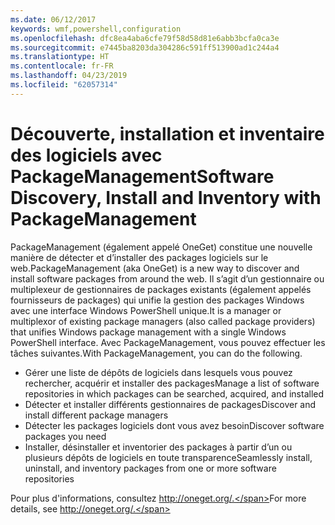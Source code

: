 ```yaml
---
ms.date: 06/12/2017
keywords: wmf,powershell,configuration
ms.openlocfilehash: dfc8ea4aba6cfe79f58d58d81e6abb3bcfa0ca3e
ms.sourcegitcommit: e7445ba8203da304286c591ff513900ad1c244a4
ms.translationtype: HT
ms.contentlocale: fr-FR
ms.lasthandoff: 04/23/2019
ms.locfileid: "62057314"
---
```

# <a name="software-discovery-install-and-inventory-with-packagemanagement"></a><span data-ttu-id="8e03a-102">Découverte, installation et inventaire des logiciels avec PackageManagement</span><span class="sxs-lookup"><span data-stu-id="8e03a-102">Software Discovery, Install and Inventory with PackageManagement</span></span>

<span data-ttu-id="8e03a-103">PackageManagement (également appelé OneGet) constitue une nouvelle manière de détecter et d’installer des packages logiciels sur le web.</span><span class="sxs-lookup"><span data-stu-id="8e03a-103">PackageManagement (aka OneGet) is a new way to discover and install software packages from around the web.</span></span> <span data-ttu-id="8e03a-104">Il s’agit d’un gestionnaire ou multiplexeur de gestionnaires de packages existants (également appelés fournisseurs de packages) qui unifie la gestion des packages Windows avec une interface Windows PowerShell unique.</span><span class="sxs-lookup"><span data-stu-id="8e03a-104">It is a manager or multiplexor of existing package managers (also called package providers) that unifies Windows package management with a single Windows PowerShell interface.</span></span> <span data-ttu-id="8e03a-105">Avec PackageManagement, vous pouvez effectuer les tâches suivantes.</span><span class="sxs-lookup"><span data-stu-id="8e03a-105">With PackageManagement, you can do the following.</span></span>

-   <span data-ttu-id="8e03a-106">Gérer une liste de dépôts de logiciels dans lesquels vous pouvez rechercher, acquérir et installer des packages</span><span class="sxs-lookup"><span data-stu-id="8e03a-106">Manage a list of software repositories in which packages can be searched, acquired, and installed</span></span>
-   <span data-ttu-id="8e03a-107">Détecter et installer différents gestionnaires de packages</span><span class="sxs-lookup"><span data-stu-id="8e03a-107">Discover and install different package managers</span></span>
-   <span data-ttu-id="8e03a-108">Détecter les packages logiciels dont vous avez besoin</span><span class="sxs-lookup"><span data-stu-id="8e03a-108">Discover software packages you need</span></span>
-   <span data-ttu-id="8e03a-109">Installer, désinstaller et inventorier des packages à partir d’un ou plusieurs dépôts de logiciels en toute transparence</span><span class="sxs-lookup"><span data-stu-id="8e03a-109">Seamlessly install, uninstall, and inventory packages from one or more software repositories</span></span>

<span data-ttu-id="8e03a-110">Pour plus d'informations, consultez http://oneget.org/.</span><span class="sxs-lookup"><span data-stu-id="8e03a-110">For more details, see http://oneget.org/.</span></span>
